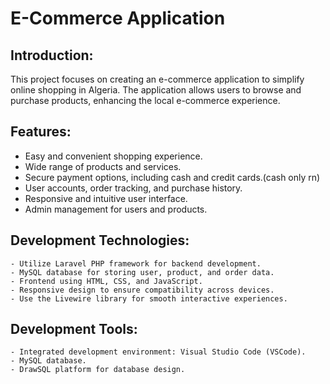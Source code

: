 # E-Commerce Application
## Introduction:
This project focuses on creating an e-commerce application to simplify online shopping in Algeria. The application allows users to browse and purchase products, enhancing the local e-commerce experience.

## Features:
- Easy and convenient shopping experience.
- Wide range of products and services.
- Secure payment options, including cash and credit cards.(cash only rn)
- User accounts, order tracking, and purchase history.
- Responsive and intuitive user interface.
- Admin management for users and products.

## Development Technologies:
    - Utilize Laravel PHP framework for backend development.
    - MySQL database for storing user, product, and order data.
    - Frontend using HTML, CSS, and JavaScript.
    - Responsive design to ensure compatibility across devices.
    - Use the Livewire library for smooth interactive experiences.

## Development Tools:
    - Integrated development environment: Visual Studio Code (VSCode).
    - MySQL database.
    - DrawSQL platform for database design.
